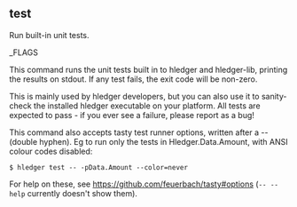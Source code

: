 ## test

Run built-in unit tests.

_FLAGS

This command runs the unit tests built in to hledger and hledger-lib,
printing the results on stdout. If any test fails, the exit code will
be non-zero.

This is mainly used by hledger developers, but you can also use it to
sanity-check the installed hledger executable on your platform. All
tests are expected to pass - if you ever see a failure, please report
as a bug!

This command also accepts tasty test runner options, written after a
-- (double hyphen). Eg to run only the tests in Hledger.Data.Amount,
with ANSI colour codes disabled:
```cli
$ hledger test -- -pData.Amount --color=never
```
For help on these, see https://github.com/feuerbach/tasty#options 
(`-- --help` currently doesn't show them).
